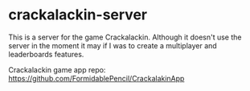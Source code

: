 # crackalackin-server
This is a server for the game Crackalackin. Although it doesn't use the server in the moment it may if I was to create a multiplayer and leaderboards features.

Crackalackin game app repo: https://github.com/FormidablePencil/CrackalakinApp
